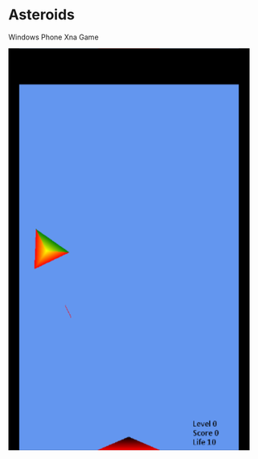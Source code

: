 Asteroids
=========

Windows Phone Xna Game

![alt tag](https://raw.githubusercontent.com/inclooder/Asteroids/master/screen1.png)
